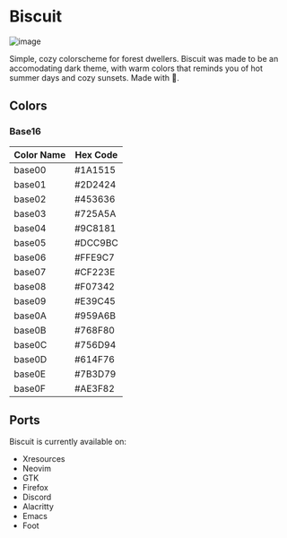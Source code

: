 # Biscuit
![image](https://github.com/tsukki9696/biscuit/assets/127806743/2d68e275-647c-4ea6-9efc-256645a7d9b1)

Simple, cozy colorscheme for forest dwellers. Biscuit was made to be an accomodating dark theme, with warm colors that reminds you of hot summer days and cozy sunsets. Made with 🧡.

## Colors
### Base16

| Color Name | Hex Code   |
|------------|------------|
| base00     | #1A1515    |
| base01     | #2D2424    |
| base02     | #453636    |
| base03     | #725A5A    |
| base04     | #9C8181    |
| base05     | #DCC9BC    |
| base06     | #FFE9C7    |
| base07     | #CF223E    |
| base08     | #F07342    |
| base09     | #E39C45    |
| base0A     | #959A6B    |
| base0B     | #768F80    |
| base0C     | #756D94    |
| base0D     | #614F76    |
| base0E     | #7B3D79    |
| base0F     | #AE3F82    |

## Ports
Biscuit is currently available on:

- Xresources
- Neovim
- GTK
- Firefox
- Discord
- Alacritty
- Emacs
- Foot
